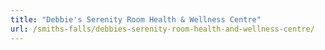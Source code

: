```yaml
---
title: "Debbie's Serenity Room Health & Wellness Centre"
url: /smiths-falls/debbies-serenity-room-health-and-wellness-centre/
---
```

